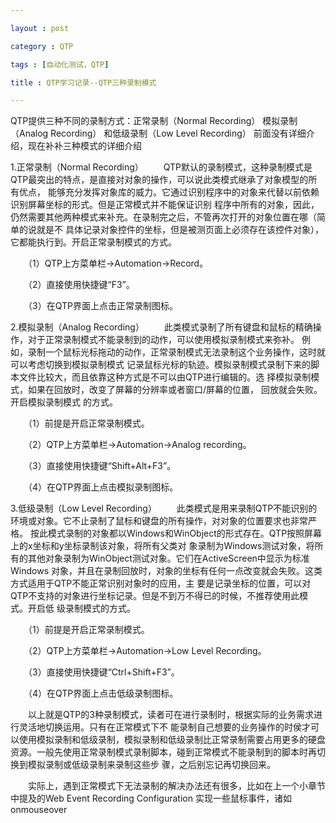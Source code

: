 ```yaml
---

layout : post

category : QTP

tags : [自动化测试，QTP]

title : QTP学习记录--QTP三种录制模式

---
```



QTP提供三种不同的录制方式：正常录制（Normal Recording）
                           模拟录制（Analog Recording）
						   和低级录制（Low Level Recording）
						   前面没有详细介绍，现在补补三种模式的详细介绍

1.正常录制（Normal Recording）
　　QTP默认的录制模式，这种录制模式是QTP最突出的特点，是直接对对象的操作，可以说此类模式继承了对象模型的所有优点，
    能够充分发挥对象库的威力。它通过识别程序中的对象来代替以前依赖识别屏幕坐标的形式。但是正常模式并不能保证识别
	程序中所有的对象，因此，仍然需要其他两种模式来补充。在录制完之后，不管再次打开的对象位置在哪（简单的说就是不
	具体记录对象控件的坐标，但是被测页面上必须存在该控件对象），它都能执行到。开启正常录制模式的方式。

　　（1）QTP上方菜单栏→Automation→Record。

　　（2）直接使用快捷键“F3”。

　　（3）在QTP界面上点击正常录制图标。

2.模拟录制（Analog Recording）
　　此类模式录制了所有键盘和鼠标的精确操作，对于正常录制模式不能录制到的动作，可以使用模拟录制模式来弥补。
    例如，录制一个鼠标光标拖动的动作，正常录制模式无法录制这个业务操作，这时就可以考虑切换到模拟录制模式
	记录鼠标光标的轨迹。模拟录制模式录制下来的脚本文件比较大，而且依靠这种方式是不可以由QTP进行编辑的。选
	择模拟录制模式，如果在回放时，改变了屏幕的分辨率或者窗口/屏幕的位置， 回放就会失败。开启模拟录制模式
	的方式。

　　（1）前提是开启正常录制模式。

　　（2）QTP上方菜单栏→Automation→Analog recording。

　　（3）直接使用快捷键“Shift+Alt+F3”。

　　（4）在QTP界面上点击模拟录制图标。

3.低级录制（Low Level Recording）
　　此类模式是用来录制QTP不能识别的环境或对象。它不止录制了鼠标和键盘的所有操作，对对象的位置要求也非常严格。
    按此模式录制的对象都以Windows和WinObject的形式存在。QTP按照屏幕上的x坐标和y坐标录制该对象，将所有父类对
	象录制为Windows测试对象，将所有的其他对象录制为WinObject测试对象。它们在ActiveScreen中显示为标准Windows
	对象，并且在录制回放时，对象的坐标有任何一点改变就会失败。这类方式适用于QTP不能正常识别对象时的应用，主
	要是记录坐标的位置，可以对QTP不支持的对象进行坐标记录。但是不到万不得已的时候，不推荐使用此模式。开启低
	级录制模式的方式。

　　（1）前提是开启正常录制模式。

　　（2）QTP上方菜单栏→Automation→Low Level Recording。

　　（3）直接使用快捷键“Ctrl+Shift+F3”。

　　（4）在QTP界面上点击低级录制图标。

　　以上就是QTP的3种录制模式，读者可在进行录制时，根据实际的业务需求进行灵活地切换运用。只有在正常模式下不
能录制自己想要的业务操作的时侯才可以使用模拟录制和低级录制，模拟录制和低级录制比正常录制需要占用更多的硬盘
资源。一般先使用正常录制模式录制脚本，碰到正常模式不能录制到的脚本时再切换到模拟录制或低级录制来录制这些步
骤，之后别忘记再切换回来。

　　实际上，遇到正常模式下无法录制的解决办法还有很多，比如在上一个小章节中提及的Web Event Recording Configuration
实现一些鼠标事件，诸如onmouseover
